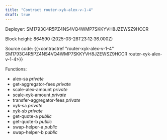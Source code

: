 ```yaml
---
title: "Contract router-xyk-alex-v-1-4"
draft: true
---
```

Deployer: SM1793C4R5PZ4NS4VQ4WMP7SKKYVH8JZEWSZ9HCCR


 



Block height: 864590 (2025-03-28T23:12:36.000Z)

Source code: {{<contractref "router-xyk-alex-v-1-4" SM1793C4R5PZ4NS4VQ4WMP7SKKYVH8JZEWSZ9HCCR router-xyk-alex-v-1-4>}}

Functions:

* alex-sa _private_
* get-aggregator-fees _private_
* scale-alex-amount _private_
* scale-xyk-amount _private_
* transfer-aggregator-fees _private_
* xyk-sa _private_
* xyk-sb _private_
* get-quote-a _public_
* get-quote-b _public_
* swap-helper-a _public_
* swap-helper-b _public_
